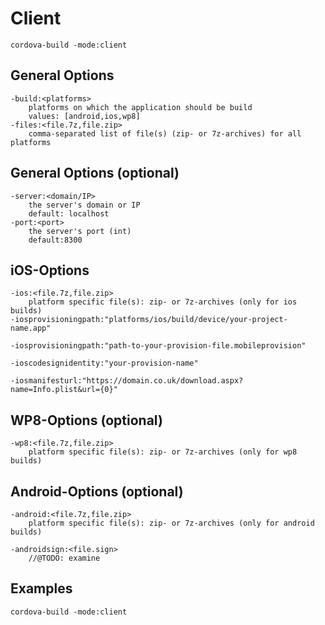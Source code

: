 # Client
	cordova-build -mode:client

## General Options
	-build:<platforms>
		platforms on which the application should be build
		values: [android,ios,wp8]
	-files:<file.7z,file.zip>
		comma-separated list of file(s) (zip- or 7z-archives) for all platforms

## General Options (optional)
	-server:<domain/IP>
		the server's domain or IP
		default: localhost
	-port:<port>
		the server's port (int)
		default:8300

## iOS-Options
	-ios:<file.7z,file.zip>
		platform specific file(s): zip- or 7z-archives (only for ios builds)
	-iosprovisioningpath:"platforms/ios/build/device/your-project-name.app"

	-iosprovisioningpath:"path-to-your-provision-file.mobileprovision"

	-ioscodesignidentity:"your-provision-name"

	-iosmanifesturl:"https://domain.co.uk/download.aspx?name=Info.plist&url={0}"

## WP8-Options (optional)
	-wp8:<file.7z,file.zip>
		platform specific file(s): zip- or 7z-archives (only for wp8 builds)

## Android-Options (optional)
	-android:<file.7z,file.zip>
		platform specific file(s): zip- or 7z-archives (only for android builds)

	-androidsign:<file.sign>
		//@TODO: examine

## Examples
	cordova-build -mode:client